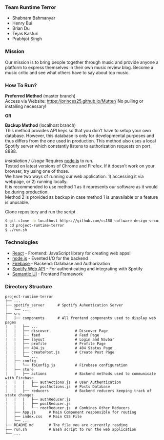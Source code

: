 ### Team Runtime Terror
* Shabnam Bahmanyar
* Henry Bui
* Brian Du
* Tejas Kasturi
* Prabhjot Singh

### Mission
Our mission is to bring people together through music and provide anyone a platform to express
themselves in their own music review blog. Become a music critic and see what others have to
say about top music.

### How To Run?

**Preferred Method** (master branch)  
Access via Website: https://princes25.github.io/Mutter/
No pulling or installing necessary!

**OR**

**Backup Method** (localhost branch)\
This method provides API keys so that you don't have to setup your own database. However, this database is only for developmental purposes and thus differs from the one used in production. This method also uses a local Spotify server which constantly listens to authorization requests on port 8888.

*Installation / Usage*
Requires [node.js](https://nodejs.org/) to run.\
Tested on latest versions of Chrome and Firefox. If it doesn't work on your browser, try using one of those.  
We have two ways of running our web application: 1) accessing it via webpage, or 2) running locally.\
It is recommended to use method 1 as it represents our software as it would be during production.\
Method 2 is provided as backup in case method 1 is unavailable or a feature is unusable.

Clone repository and run the script
```sh
$ git clone -b localhost https://github.com/cs188-software-design-security-w20/project-runtime-terror
$ cd project-runtime-terror
$ ./run.sh
```

### Technologies
* [React](https://reactjs.org/) - Frontend: JavaScript library for creating web apps!
* [node.js](http://nodejs.org) - Evented I/O for the backend
* [Firebase](https://firebase.google.com/) - Backend: Database and Authorization
* [Spotify Web API](https://developer.spotify.com/documentation/web-api/) - For authenticating and integrating with Spotify
* [Semantic UI](https://react.semantic-ui.com/) - Frontend Framework

### Directory Structure
    project-runtime-terror
    ├── ...
    ├── spotify_server      # Spotify Auhentication Server
    │   └── ...
    ├── src
    │   ├── components      # All frontend components used to display web pages 
    |   |   ├── ...
    |   |   ├── discover            # Discover Page
    |   |   ├── feed                # Feed Page
    |   |   ├── layout              # Login and Navbar
    |   |   ├── profile             # Profile Page
    |   |   ├── 404.js              # 404 Status Page 
    |   |   ├── createPost.js       # Create Post Page
    |   |   └── ...
    │   ├── config
    |   |   └── fbConfig.js         # Firebase configuration
    │   ├── store
    |   |   ├── actions             # Backend methods used to communicate with Firebase
    |   |   |   ├── authActions.js  # User Authentication
    |   |   |   └── postActions.js  # Posts Database
    │   |   ├── reducers            # Backend reducers keeping track of state changes
    |   |   |   ├── authReducer.js  
    |   |   |   ├── postReducer.js 
    |   |   |   └── rootReducer.js  # Combines Other Reducers
    │   ├── App.js      # Main Component responsible for routing
    │   ├── index.css   # Main CSS File
    │   └── ...
    ├── README.md       # The file you are currently reading
    ├── run.sh          # Bash script to run the web application
    └── ...
